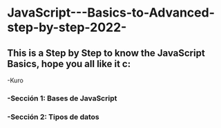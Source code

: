 # JavaScript---Basics-to-Advanced-step-by-step-2022-

## This is a Step by Step to know the JavaScript Basics, hope you all like it c:

-Kuro

### -Sección 1: Bases de JavaScript
### -Sección 2: Tipos de datos


